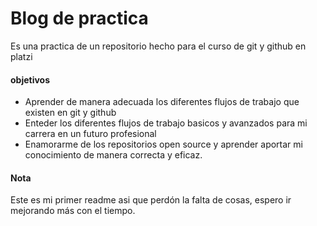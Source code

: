 # Blog de practica
Es una practica de un repositorio hecho para el curso de git y github en platzi

#### objetivos
- Aprender de manera adecuada los diferentes flujos de trabajo que existen en git y github
- Enteder los diferentes flujos de trabajo basicos y avanzados para mi carrera en un futuro profesional
- Enamorarme de los repositorios open source y aprender aportar mi conocimiento de manera correcta y eficaz.

#### Nota

Este es mi primer readme asi que perdón la falta de cosas, espero ir mejorando más con el tiempo.
